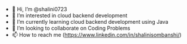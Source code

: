 - 👋 Hi, I’m @shalini0723
- 👀 I’m interested in cloud backend development
- 🌱 I’m currently learning cloud backend development using Java
- 💞️ I’m looking to collaborate on Coding Problems
- 📫 How to reach me (https://www.linkedin.com/in/shalinisombanshi/)

<!---
shalini0723/shalini0723 is a ✨ special ✨ repository because its `README.md` (this file) appears on your GitHub profile.
You can click the Preview link to take a look at your changes.
--->
